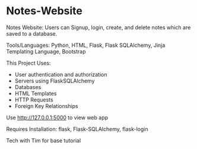 # Notes-Website
Notes Website: Users can Signup, login, create, and delete notes which are saved to a database. 

Tools/Languages: Python, HTML, Flask, Flask SQLAlchemy, Jinja Templating Language, Bootstrap

This Project Uses: 
- User authentication and authorization
- Servers using FlaskSQLAlchemy
- Databases
- HTML Templates
- HTTP Requests
- Foreign Key Relationships

Use http://127.0.0.1:5000 to view web app

Requires Installation: flask, Flask-SQLAlchemy, flask-login 

Tech with Tim for base tutorial
